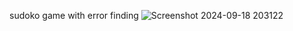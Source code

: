 sudoko game with error finding
![Screenshot 2024-09-18 203122](https://github.com/user-attachments/assets/32e06b6f-afb6-48e2-bc28-bc05eb2e888f)
